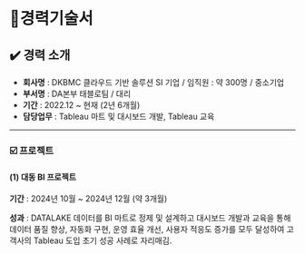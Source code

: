 # 📎경력기술서

## ✔️ 경력 소개

- **회사명** : DKBMC
  클라우드 기반 솔루션 SI 기업 / 임직원 : 약 300명 / 중소기업
- **부서명** : DA본부 태블로팀 / 대리
- **기간** : 2022.12 ~ 현재 (2년 6개월)
- **담당업무** : Tableau 마트 및 대시보드 개발, Tableau 교육

---

### ☑️ 프로젝트

#### (1) 대동 BI 프로젝트

**기간** : 2024년 10월 ~ 2024년 12월 (약 3개월)

**성과** : DATALAKE 데이터를 BI 마트로 정제 및 설계하고 대시보드 개발과 교육을 통해 데이터 품질 향상, 자동화 구현, 운영 효율 개선, 사용자 적응도 증가를 모두 달성하여 고객사의 Tableau 도입 초기 성공 사례로 자리매김.
